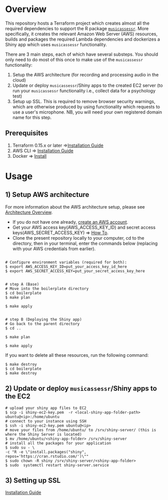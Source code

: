# Overview 

This repository hosts a Terraform project which creates almost all the required dependencies to support the R package [`musicassessr`](https://github.com/syntheso/musicassessr). More specifically, it creates the relevant Amazon Web Server (AWS) resources, builds and packages the required Lambda dependencies and dockerizes a Shiny app which uses `musicassessr` functionality.

There are 3 main steps, each of which have several substeps. You should only need to do most of this once to make use of the `musicassessr` functionality:

1) Setup the AWS architecture (for recording and processing audio in the cloud)
2) Update or deploy `musicassessr`/Shiny apps to the created EC2 server (to run your `musicassessr` functionality i.e., collect data for a psychology test)
3) Setup up SSL. This is required to remove browser security warnings, which are otherwise produced by using functionality which requests to use a user's microphone. NB, you will need your own registered domain name for this step.


## Prerequisites
1. Terraform 0.15.x or later =>[Installation Guide](https://www.terraform.io/downloads.html)
2. AWS CLI => [Installation Guide](https://aws.amazon.com/cli/)
3. Docker => [Install](https://www.docker.com/)


# Usage

## 1) Setup AWS architecture
For more information about the AWS architecture setup, please see [Architecture Overview](https://github.com/mcetn/shiny-app-aws/blob/main/architecture_overview.md).

- If you do not have one already, [create an AWS account](https://aws.amazon.com/resources/create-account/).
- Get your AWS access key(AWS_ACCESS_KEY_ID) and secret access keys(AWS_SECRET_ACCESS_KEY) => [How To](https://docs.aws.amazon.com/sdk-for-javascript/v2/developer-guide/getting-your-credentials.html). 
- Clone the present repository locally to your computer, cd to the directory, then in your terminal, enter the commands below (replacing with your AWS credentials from earlier).

```

# Configure environment variables (required for both):
$ export AWS_ACCESS_KEY_ID=put_your_access_key_id_here
$ export AWS_SECRET_ACCESS_KEY=put_your_secret_access_key_here


# step A (Base)
# Move into the boilerplate directory
$ cd boilerplate
$ make plan

$ make apply


# step B (Deploying the Shiny app)
# Go back to the parent directory
$ cd ..

$ make plan

$ make apply

```

If you want to delete all these resources, run the following command:

```
$ make destroy
$ cd boilerplate
$ make destroy
```
## 2) Update or deploy `musicassessr`/Shiny apps to the EC2

```
# upload your shiny app files to EC2
$ scp -i shiny-ec2-key.pem  -r <local-shiny-app-folder-path>  ubuntu@<ip>:/home/ubuntu
# connect to your instance using SSH
$ ssh -i shiny-ec2-key.pem ubuntu@<ip>
# move your files from /home/ubuntu/ to /srv/shiny-server/ (this is where the Shiny Server is located)
$ mv /home/ubuntu/<shiny-app-folder> /srv/shiny-server
# install all the packages for your application
$ sudo su - \
-c "R -e \"install.packages("shiny", repos='https://cran.rstudio.com/')\""
$ sudo chown -R shiny /srv/shiny-server/<shiny-app-folder>
$ sudo  systemctl restart shiny-server.service
```
## 3) Setting up SSL 
[Installation Guide](https://github.com/mcetn/shiny-app-aws/blob/main/ssl.md)



